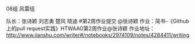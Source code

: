 08组 风雷组

队长：张诗颖
刘志勇
楚风
晓迪
#第2周作业提交
@张诗颖
作业：简书-《Github上的pull request实践》HTWAAG第2周作业@张诗颖
作业地址：http://www.jianshu.com/writer#/notebooks/2974109/notes/4284411/writing
